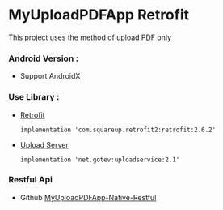 # MyUploadPDFApp Retrofit 
This project uses the method of upload PDF only

### Android Version :
- Support AndroidX

### Use Library :
- [Retrofit](https://square.github.io/retrofit/)

  ```
  implementation 'com.squareup.retrofit2:retrofit:2.6.2'
  ```
  
- [Upload Server](https://github.com/gotev/android-upload-service)

  ```
  implementation 'net.gotev:uploadservice:2.1'
  ```
### Restful Api
- Github [MyUploadPDFApp-Native-Restful](https://github.com/adityaagusw/MyUploadPDFApp-Restful)

